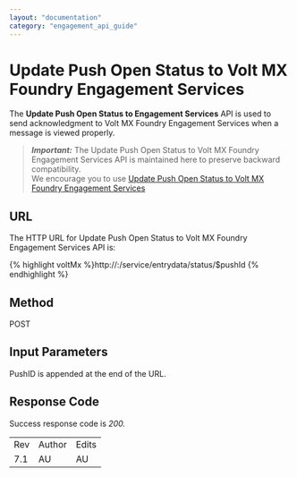 ```yaml
---
layout: "documentation"
category: "engagement_api_guide"
---
```

                           


Update Push Open Status to Volt MX Foundry Engagement Services
=============================================================

The **Update Push Open Status to Engagement Services** API is used to send acknowledgment to Volt MX Foundry Engagement Services when a message is viewed properly.

> **_Important:_** The Update Push Open Status to Volt MX Foundry Engagement Services API is maintained here to preserve backward compatibility.  
We encourage you to use [Update Push Open Status to Volt MX Foundry Engagement Services](../Push_Message_APIs/pdate_Push_Open_Status_to_VoltMX_Foundry_Messaging.html)

**URL**
-------

The HTTP URL for Update Push Open Status to Volt MX Foundry Engagement Services API is:

{% highlight voltMx %}http://<host or ip>:<port>/service/entrydata/status/$pushId
{% endhighlight %}

Method
------

POST

Input Parameters
----------------

PushID is appended at the end of the URL.

Response Code
-------------

Success response code is _200._

<table class="TableStyle-RevisionTable" cellspacing="0" style="margin-left: 0;margin-right: auto;mc-table-style: url('../Resources/TableStyles/RevisionTable.css');" data-mc-conditions="Default.HTML"><colgroup><col class="TableStyle-RevisionTable-Column-Column1"> <col class="TableStyle-RevisionTable-Column-Column1"> <col class="TableStyle-RevisionTable-Column-Column1"></colgroup><tbody><tr class="TableStyle-RevisionTable-Body-Body1"><td class="TableStyle-RevisionTable-BodyE-Column1-Body1">Rev</td><td class="TableStyle-RevisionTable-BodyE-Column1-Body1">Author</td><td class="TableStyle-RevisionTable-BodyD-Column1-Body1">Edits</td></tr><tr class="TableStyle-RevisionTable-Body-Body1"><td class="TableStyle-RevisionTable-BodyB-Column1-Body1">7.1</td><td class="TableStyle-RevisionTable-BodyB-Column1-Body1">AU</td><td class="TableStyle-RevisionTable-BodyA-Column1-Body1">AU</td></tr></tbody></table>
